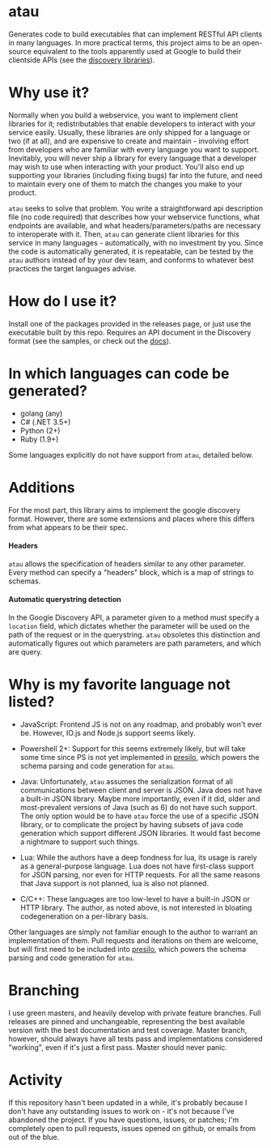 atau
====

Generates code to build executables that can implement RESTful API clients in many languages. In more practical terms, this project aims to be an open-source equivalent to the tools apparently used at Google to build their clientside APIs (see the [discovery libraries](https://developers.google.com/discovery/libraries)).

Why use it?
====

Normally when you build a webservice, you want to implement client libraries for it; redistributables that enable developers to interact with your service easily. Usually, these libraries are only shipped for a language or two (if at all), and are expensive to create and maintain - involving effort from developers who are familiar with every language you want to support. Inevitably, you will never ship a library for every language that a developer may wish to use when interacting with your product. You'll also end up supporting your libraries (including fixing bugs) far into the future, and need to maintain every one of them to match the changes you make to your product.

`atau` seeks to solve that problem. You write a straightforward api description file (no code required) that describes how your webservice functions, what endpoints are available, and what headers/parameters/paths are necessary to interoperate with it. Then, `atau` can generate client libraries for this service in many languages - automatically, with no investment by you. Since the code is automatically generated, it is repeatable, can be tested by the `atau` authors instead of by your dev team, and conforms to whatever best practices the target languages advise.

How do I use it?
====

Install one of the packages provided in the releases page, or just use the executable built by this repo. Requires an API document in the Discovery format (see the samples, or check out the [docs](https://developers.google.com/discovery/v1/reference/apis#methods)).

In which languages can code be generated?
====

* golang (any)
* C# (.NET 3.5+)
* Python (2+)
* Ruby (1.9+)

Some languages explicitly do not have support from `atau`, detailed below.

Additions
====

For the most part, this library aims to implement the google discovery format. However, there are some extensions and places where this differs from what appears to be their spec.

#### Headers

`atau` allows the specification of headers similar to any other parameter. Every method can specify a "headers" block, which is a map of strings to schemas.

#### Automatic querystring detection

In the Google Discovery API, a parameter given to a method must specify a `location` field, which dictates whether the parameter will be used on the path of the request or in the querystring. `atau` obsoletes this distinction and automatically figures out which parameters are path parameters, and which are query.

Why is my favorite language not listed?
====

* JavaScript: Frontend JS is not on any roadmap, and probably won't ever be. However, IO.js and Node.js support seems likely.

* Powershell 2+: Support for this seems extremely likely, but will take some time since PS is not yet implemented in [presilo](https://github.com/Knetic/presilo), which powers the schema parsing and code generation for `atau`.

* Java: Unfortunately, `atau` assumes the serialization format of all communications between client and server is JSON. Java does not have a built-in JSON library. Maybe more importantly, even if it did, older and most-prevalent versions of Java (such as 6) do not have such support. The only option would be to have `atau` force the use of a specific JSON library, or to complicate the project by having subsets of java code generation which support different JSON libraries. It would fast become a nightmare to support such things.

* Lua: While the authors have a deep fondness for lua, its usage is rarely as a general-purpose language. Lua does not have first-class support for JSON parsing, nor even for HTTP requests. For all the same reasons that Java support is not planned, lua is also not planned.

* C/C++: These languages are too low-level to have a built-in JSON or HTTP library. The author, as noted above, is not interested in bloating codegeneration on a per-library basis.

Other languages are simply not familiar enough to the author to warrant an implementation of them. Pull requests and iterations on them are welcome, but will first need to be included into [presilo](https://github.com/Knetic/presilo), which powers the schema parsing and code generation for `atau`.

Branching
====

I use green masters, and heavily develop with private feature branches. Full releases are pinned and unchangeable, representing the best available version with the best documentation and test coverage. Master branch, however, should always have all tests pass and implementations considered "working", even if it's just a first pass. Master should never panic.

Activity
====

If this repository hasn't been updated in a while, it's probably because I don't have any outstanding issues to work on - it's not because I've abandoned the project. If you have questions, issues, or patches; I'm completely open to pull requests, issues opened on github, or emails from out of the blue.
